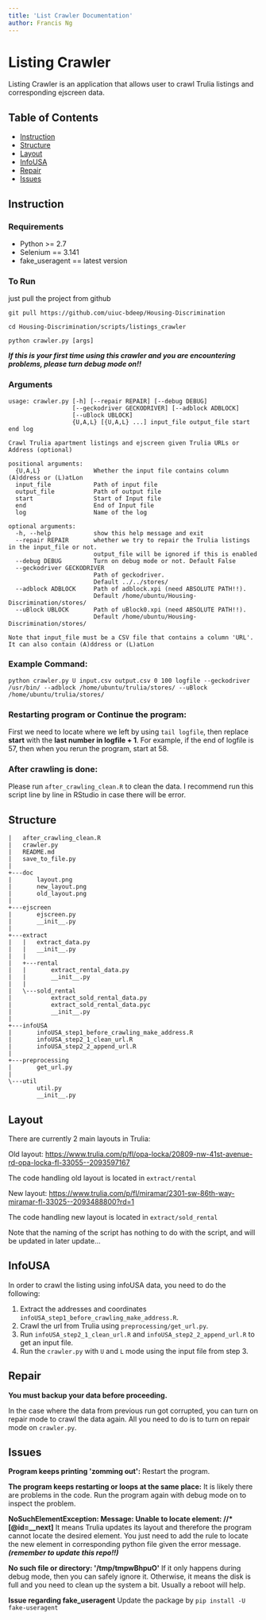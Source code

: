 ```yaml
---
title: 'List Crawler Documentation'
author: Francis Ng
---
```


Listing Crawler
===
Listing Crawler is an application that allows user to crawl Trulia listings and corresponding ejscreen data.

## Table of Contents

* [Instruction](#Instruction)
* [Structure](#Structure)
* [Layout](#Layout)
* [InfoUSA](#InfoUSA)
* [Repair](#Repair)
* [Issues](#Issues)

## Instruction
### Requirements
- Python >= 2.7
- Selenium == 3.141
- fake_useragent == latest version

### To Run
just pull the project from github
```gherkin=
git pull https://github.com/uiuc-bdeep/Housing-Discrimination

cd Housing-Discrimination/scripts/listings_crawler

python crawler.py [args]
```

***If this is your first time using this crawler and you are encountering problems, please turn debug mode on!!***

### Arguments
```
usage: crawler.py [-h] [--repair REPAIR] [--debug DEBUG]
                  [--geckodriver GECKODRIVER] [--adblock ADBLOCK]
                  [--uBlock UBLOCK]
                  {U,A,L} [{U,A,L} ...] input_file output_file start end log

Crawl Trulia apartment listings and ejscreen given Trulia URLs or Address (optional)

positional arguments:
  {U,A,L}               Whether the input file contains column (A)ddress or (L)atLon
  input_file            Path of input file
  output_file           Path of output file
  start                 Start of Input file
  end                   End of Input file
  log                   Name of the log

optional arguments:
  -h, --help            show this help message and exit
  --repair REPAIR       whether we try to repair the Trulia listings in the input_file or not.
                        output_file will be ignored if this is enabled
  --debug DEBUG         Turn on debug mode or not. Default False
  --geckodriver GECKODRIVER
                        Path of geckodriver.
                        Default ../../stores/
  --adblock ADBLOCK     Path of adblock.xpi (need ABSOLUTE PATH!!).
                        Default /home/ubuntu/Housing-Discrimination/stores/
  --uBlock UBLOCK       Path of uBlock0.xpi (need ABSOLUTE PATH!!).
                        Default /home/ubuntu/Housing-Discrimination/stores/

Note that input_file must be a CSV file that contains a column 'URL'.
It can also contain (A)ddress or (L)atLon
```

### Example Command:
```gherkin=
python crawler.py U input.csv output.csv 0 100 logfile --geckodriver /usr/bin/ --adblock /home/ubuntu/trulia/stores/ --uBlock /home/ubuntu/trulia/stores/
```
### Restarting program or Continue the program:
First we need to locate where we left by using ```tail logfile```, then replace **start** with the **last number in logfile + 1**. For example, if the end of logfile is 57, then when you rerun the program, start at 58.

### After crawling is done:
Please run ```after_crawling_clean.R``` to clean the data. I recommend run this script line by line in RStudio in case there will be error.

Structure
---
```
|   after_crawling_clean.R
|   crawler.py
|   README.md
|   save_to_file.py
|
+---doc
|       layout.png
|       new_layout.png
|       old_layout.png
|
+---ejscreen
|       ejscreen.py
|       __init__.py
|
+---extract
|   |   extract_data.py
|   |   __init__.py
|   |
|   +---rental
|   |       extract_rental_data.py
|   |       __init__.py
|   |
|   \---sold_rental
|           extract_sold_rental_data.py
|           extract_sold_rental_data.pyc
|           __init__.py
|
+---infoUSA
|       infoUSA_step1_before_crawling_make_address.R
|       infoUSA_step2_1_clean_url.R
|       infoUSA_step2_2_append_url.R
|
+---preprocessing
|       get_url.py
|
\---util
        util.py
        __init__.py
```

Layout
---
There are currently 2 main layouts in Trulia:

Old layout: 
https://www.trulia.com/p/fl/opa-locka/20809-nw-41st-avenue-rd-opa-locka-fl-33055--2093597167

The code handling old layout is located in ```extract/rental```

New layout: 
https://www.trulia.com/p/fl/miramar/2301-sw-86th-way-miramar-fl-33025--2093488800?rd=1

The code handling new layout is located in ```extract/sold_rental```

Note that the naming of the script has nothing to do with the script, and will be updated in later update...

InfoUSA
---
In order to crawl the listing using infoUSA data, you need to do the following:
1. Extract the addresses and coordinates `infoUSA_step1_before_crawling_make_address.R`. 
2. Crawl the url from Trulia using `preprocessing/get_url.py`. 
3. Run `infoUSA_step2_1_clean_url.R` and `infoUSA_step2_2_append_url.R` to get an input file. 
4. Run the `crawler.py` with `U` and `L` mode using the input file from step 3.

Repair
---
**You must backup your data before proceeding.**

In the case where the data from previous run got corrupted, you can turn on repair mode to crawl the data again. All you need to do is to turn on repair mode on `crawler.py`.

Issues
---
**Program keeps printing 'zomming out':**
Restart the program.

**The program keeps restarting or loops at the same place:**
It is likely there are problems in the code. Run the program again with debug mode on to inspect the problem.

**NoSuchElementException: Message: Unable to locate element: //*[@id=__next]**
It means Trulia updates its layout and therefore the program cannot locate the desired element. You just need to add the rule to locate the new element in corresponding python file given the error message. ***(remember to update this repo!!)***

**No such file or directory: '/tmp/tmpwBhpuO'**
If it only happens during debug mode, then you can safely ignore it. Otherwise, it means the disk is full and you need to clean up the system a bit. Usually a reboot will help.

**Issue regarding fake_useragent**
Update the package by ```pip install -U fake-useragent```